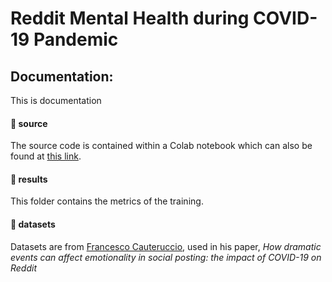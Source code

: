 # Reddit Mental Health during COVID-19 Pandemic

<h2>Documentation:</h2>


This is documentation

<h4>📁 source</h4>

The source code is contained within a Colab notebook which can also be found at <a href="https://colab.research.google.com/drive/1SkrRq0HywnwgoKh-Lzs9qq5UoNL5AdDW?usp=sharing"> this link</a>.


<h4>📁 results</h4>


This folder contains the metrics of the training.


<h4>📁 datasets</h4>

Datasets are from <a href="https://bitbucket.org/cauteruccio/reddit-dataset/src/master/">Francesco Cauteruccio</a>, used in his paper, <i> How dramatic events can affect emotionality in social posting: the impact of COVID-19 on Reddit</i>



